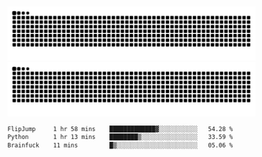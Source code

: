 ![Snake Animation](https://raw.githubusercontent.com/tomhea/tomhea/output/github-contribution-grid-snake-dark.svg#gh-dark-mode-only)
![Snake Animation](https://raw.githubusercontent.com/tomhea/tomhea/output/github-contribution-grid-snake.svg#gh-light-mode-only)

<p></p>

<!--START_SECTION:waka-->

```txt
FlipJump     1 hr 58 mins    █████████████▓░░░░░░░░░░░   54.28 %
Python       1 hr 13 mins    ████████▒░░░░░░░░░░░░░░░░   33.59 %
Brainfuck    11 mins         █▒░░░░░░░░░░░░░░░░░░░░░░░   05.06 %
```

<!--END_SECTION:waka-->
